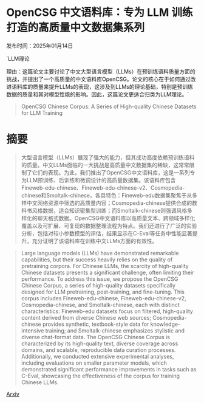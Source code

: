 # OpenCSG 中文语料库：专为 LLM 训练打造的高质量中文数据集系列

发布时间：2025年01月14日

`LLM理论

理由：这篇论文主要讨论了中文大型语言模型（LLMs）在预训练语料质量方面的挑战，并提出了一个高质量的中文语料库OpenCSG。论文的核心在于如何通过改进语料库的质量来提升LLMs的表现，这涉及到LLMs的理论基础，特别是预训练数据的质量和其对模型性能的影响。因此，这篇论文更适合归类为LLM理论。`

> OpenCSG Chinese Corpus: A Series of High-quality Chinese Datasets for LLM Training

# 摘要

> 大型语言模型（LLMs）展现了强大的能力，但其成功高度依赖预训练语料的质量。中文LLMs面临的一大挑战是高质量中文数据集的稀缺，这常常限制了它们的表现。为此，我们推出了OpenCSG中文语料库，这是一系列专为LLM预训练、后训练和微调设计的高质量数据集。该语料库包含Fineweb-edu-chinese、Fineweb-edu-chinese-v2、Cosmopedia-chinese和Smoltalk-chinese，各具特色：Fineweb-edu数据集聚焦于从多样中文网络资源中筛选的高质量内容；Cosmopedia-chinese提供合成的教科书风格数据，适合知识密集型训练；而Smoltalk-chinese则强调风格多样化的聊天格式数据。OpenCSG中文语料库以高质量文本、跨领域多样化覆盖以及可扩展、可复现的数据整理流程为特点。我们还进行了广泛的实验分析，包括对较小参数模型的评估，结果显示在C-Eval等任务中性能显著提升，充分证明了该语料库在训练中文LLMs方面的有效性。

> Large language models (LLMs) have demonstrated remarkable capabilities, but their success heavily relies on the quality of pretraining corpora. For Chinese LLMs, the scarcity of high-quality Chinese datasets presents a significant challenge, often limiting their performance. To address this issue, we propose the OpenCSG Chinese Corpus, a series of high-quality datasets specifically designed for LLM pretraining, post-training, and fine-tuning. This corpus includes Fineweb-edu-chinese, Fineweb-edu-chinese-v2, Cosmopedia-chinese, and Smoltalk-chinese, each with distinct characteristics: Fineweb-edu datasets focus on filtered, high-quality content derived from diverse Chinese web sources; Cosmopedia-chinese provides synthetic, textbook-style data for knowledge-intensive training; and Smoltalk-chinese emphasizes stylistic and diverse chat-format data. The OpenCSG Chinese Corpus is characterized by its high-quality text, diverse coverage across domains, and scalable, reproducible data curation processes. Additionally, we conducted extensive experimental analyses, including evaluations on smaller parameter models, which demonstrated significant performance improvements in tasks such as C-Eval, showcasing the effectiveness of the corpus for training Chinese LLMs.

[Arxiv](https://arxiv.org/abs/2501.08197)